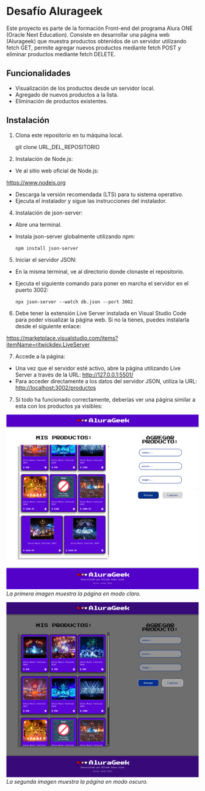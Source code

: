 # Desafío Alurageek

Este proyecto es parte de la formación Front-end del programa Alura ONE (Oracle Next Education). Consiste en desarrollar una página web (Alurageek) que muestra productos obtenidos de un servidor utilizando fetch GET, permite agregar nuevos productos mediante fetch POST y eliminar productos mediante fetch DELETE.

## Funcionalidades

- Visualización de los productos desde un servidor local.
- Agregado de nuevos productos a la lista.
- Eliminación de productos existentes.

## Instalación

1. Clona este repositorio en tu máquina local.

      git clone URL_DEL_REPOSITORIO

2. Instalación de Node.js:

- Ve al sitio web oficial de Node.js:

<https://www.nodejs.org>

- Descarga la versión recomendada (LTS) para tu sistema operativo.
- Ejecuta el instalador y sigue las instrucciones del instalador.

4. Instalación de json-server:

- Abre una terminal.
- Instala json-server globalmente utilizando npm:

      npm install json-server

5. Iniciar el servidor JSON:

- En la misma terminal, ve al directorio donde clonaste el repositorio.
- Ejecuta el siguiente comando para poner en marcha el servidor en el puerto 3002:

      npx json-server --watch db.json --port 3002

6. Debe tener la extensión Live Server instalada en Visual Studio Code para poder visualizar la página web. Si no la tienes, puedes instalarla desde el siguiente enlace:

<https://marketplace.visualstudio.com/items?itemName=ritwickdey.LiveServer>

7. Accede a la página:

- Una vez que el servidor esté activo, abre la página utilizando Live Server a través de la URL: <http://127.0.0.1:5501/>
- Para acceder directamente a los datos del servidor JSON, utiliza la URL: <http://localhost:3002/productos>

7. Si todo ha funcionado correctamente, deberías ver una página similar a esta con los productos ya visibles:

![Página Alurageek en modo claro](./imagenes/modoClaro.png)
*La primera imagen muestra la página en modo claro.*

![Página Alurageek en modo oscuro](./imagenes/modoOscuro.png)
*La segunda imagen muestra la página en modo oscuro.*
